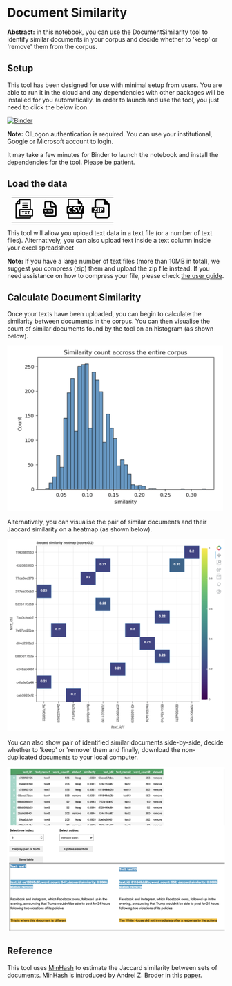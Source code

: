 # Document Similarity

<b>Abstract:</b> in this notebook, you can use the DocumentSimilarity tool to identify similar documents in your corpus and decide whether to 'keep' or 'remove' them from the corpus.  

## Setup
This tool has been designed for use with minimal setup from users. You are able to run it in the cloud and any dependencies with other packages will be installed for you automatically. In order to launch and use the tool, you just need to click the below icon.

[![Binder](https://binderhub.atap-binder.cloud.edu.au/badge_logo.svg)](https://binderhub.atap-binder.cloud.edu.au/v2/gh/Australian-Text-Analytics-Platform/document-similarity/main?labpath=document_similarity.ipynb)    

<b>Note:</b> CILogon authentication is required. You can use your institutional, Google or Microsoft account to login.  

It may take a few minutes for Binder to launch the notebook and install the dependencies for the tool. Please be patient.  

## Load the data
<table style='margin-left: 10px'><tr>
<td> <img width='45' src='./img/txt_icon.png'/> </td>
<td> <img width='45' src='./img/xlsx_icon.png'/> </td>
<td> <img width='45' src='./img/csv_icon.png'/> </td>
<td> <img width='45'src='./img/zip_icon.png'/> </td>
</tr></table>

This tool will allow you upload text data in a text file (or a number of text files). Alternatively, you can also upload text inside a text column inside your excel spreadsheet 

<b>Note:</b> If you have a large number of text files (more than 10MB in total), we suggest you compress (zip) them and upload the zip file instead. If you need assistance on how to compress your file, please check [the user guide](https://github.com/Sydney-Informatics-Hub/HASS-29_Quotation_Tool/blob/main/documents/jupyter-notebook-guide.pdf).  

## Calculate Document Similarity
Once your texts have been uploaded, you can begin to calculate the similarity between documents in the corpus. You can then visualise the count of similar documents found by the tool on an histogram (as shown below).  

<img width='500' src='./img/plot.png'/>  

Alternatively, you can visualise the pair of similar documents and their Jaccard similarity on a heatmap (as shown below).  

<img width='600' src='./img/heatmap.png'/>  

You can also show pair of identified similar documents side-by-side, decide whether to 'keep' or 'remove' them and finally, download the non-duplicated documents to your local computer.  

<img width='740' src='./img/deduplication_table.png'/> 

## Reference
This tool uses [MinHash](https://ekzhu.com/datasketch/minhash.html) to estimate the Jaccard similarity between sets of documents. MinHash is introduced by Andrei Z. Broder in this [paper](https://cs.brown.edu/courses/cs253/papers/nearduplicate.pdf).

